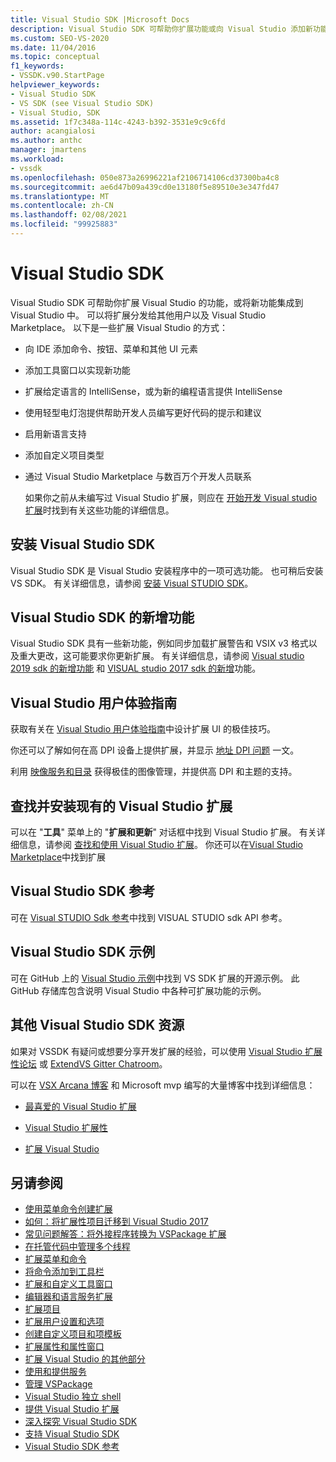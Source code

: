 ```yaml
---
title: Visual Studio SDK |Microsoft Docs
description: Visual Studio SDK 可帮助你扩展功能或向 Visual Studio 添加新功能。 了解可用于扩展 Visual Studio 的一些方式。
ms.custom: SEO-VS-2020
ms.date: 11/04/2016
ms.topic: conceptual
f1_keywords:
- VSSDK.v90.StartPage
helpviewer_keywords:
- Visual Studio SDK
- VS SDK (see Visual Studio SDK)
- Visual Studio, SDK
ms.assetid: 1f7c348a-114c-4243-b392-3531e9c9c6fd
author: acangialosi
ms.author: anthc
manager: jmartens
ms.workload:
- vssdk
ms.openlocfilehash: 050e873a26996221af2106714106cd37300ba4c8
ms.sourcegitcommit: ae6d47b09a439cd0e13180f5e89510e3e347fd47
ms.translationtype: MT
ms.contentlocale: zh-CN
ms.lasthandoff: 02/08/2021
ms.locfileid: "99925883"
---
```

# <a name="visual-studio-sdk"></a>Visual Studio SDK
Visual Studio SDK 可帮助你扩展 Visual Studio 的功能，或将新功能集成到 Visual Studio 中。 可以将扩展分发给其他用户以及 Visual Studio Marketplace。 以下是一些扩展 Visual Studio 的方式：

- 向 IDE 添加命令、按钮、菜单和其他 UI 元素

- 添加工具窗口以实现新功能

- 扩展给定语言的 IntelliSense，或为新的编程语言提供 IntelliSense

- 使用轻型电灯泡提供帮助开发人员编写更好代码的提示和建议

- 启用新语言支持

- 添加自定义项目类型

- 通过 Visual Studio Marketplace 与数百万个开发人员联系

  如果你之前从未编写过 Visual Studio 扩展，则应在 [开始开发 Visual studio 扩展](../extensibility/starting-to-develop-visual-studio-extensions.md)时找到有关这些功能的详细信息。

## <a name="install-the-visual-studio-sdk"></a>安装 Visual Studio SDK
 Visual Studio SDK 是 Visual Studio 安装程序中的一项可选功能。 也可稍后安装 VS SDK。 有关详细信息，请参阅 [安装 Visual STUDIO SDK](../extensibility/installing-the-visual-studio-sdk.md)。

## <a name="whats-new-in-the-visual-studio-sdk"></a>Visual Studio SDK 的新增功能
 Visual Studio SDK 具有一些新功能，例如同步加载扩展警告和 VSIX v3 格式以及重大更改，这可能要求你更新扩展。 有关详细信息，请参阅 [Visual studio 2019 sdk 的新增功能](../extensibility/whats-new-visual-studio-2019-sdk.md) 和 [VISUAL studio 2017 sdk 的新增](../extensibility/what-s-new-in-the-visual-studio-2017-sdk.md)功能。

## <a name="visual-studio-user-experience-guidelines"></a>Visual Studio 用户体验指南
 获取有关在 [Visual Studio 用户体验指南](../extensibility/ux-guidelines/visual-studio-user-experience-guidelines.md)中设计扩展 UI 的极佳技巧。

 你还可以了解如何在高 DPI 设备上提供扩展，并显示 [地址 DPI 问题](../extensibility/addressing-dpi-issues2.md) 一文。

 利用 [映像服务和目录](../extensibility/image-service-and-catalog.md) 获得极佳的图像管理，并提供高 DPI 和主题的支持。

## <a name="find-and-install-existing-visual-studio-extensions"></a>查找并安装现有的 Visual Studio 扩展
 可以在 "**工具**" 菜单上的 "**扩展和更新**" 对话框中找到 Visual Studio 扩展。 有关详细信息，请参阅 [查找和使用 Visual Studio 扩展](../ide/finding-and-using-visual-studio-extensions.md)。 你还可以在[Visual Studio Marketplace](https://marketplace.visualstudio.com/)中找到扩展

## <a name="visual-studio-sdk-reference"></a>Visual Studio SDK 参考
 可在 [Visual STUDIO Sdk 参考](../extensibility/visual-studio-sdk-reference.md)中找到 VISUAL STUDIO sdk API 参考。

## <a name="visual-studio-sdk-samples"></a>Visual Studio SDK 示例
 可在 GitHub 上的 [Visual Studio 示例](https://github.com/Microsoft/VSSDK-Extensibility-Samples)中找到 VS SDK 扩展的开源示例。 此 GitHub 存储库包含说明 Visual Studio 中各种可扩展功能的示例。

## <a name="other-visual-studio-sdk-resources"></a>其他 Visual Studio SDK 资源
 如果对 VSSDK 有疑问或想要分享开发扩展的经验，可以使用 [Visual Studio 扩展性论坛](https://social.msdn.microsoft.com/Forums/vstudio/home?forum=vsx) 或 [ExtendVS Gitter Chatroom](https://gitter.im/Microsoft/extendvs)。

 可以在 [VSX Arcana 博客](/archive/blogs/vsx/) 和 Microsoft mvp 编写的大量博客中找到详细信息：

- [最喜爱的 Visual Studio 扩展](https://scottdorman.blog/2014/10/05/favorite-visual-studio-extensions/)

- [Visual Studio 扩展性](http://www.visualstudioextensibility.com/overview/vs/)

- [扩展 Visual Studio](https://blog.slaks.net/2013-10-18/extending-visual-studio-part-1-getting-started/)

## <a name="see-also"></a>另请参阅

- [使用菜单命令创建扩展](../extensibility/creating-an-extension-with-a-menu-command.md)
- [如何：将扩展性项目迁移到 Visual Studio 2017](../extensibility/how-to-migrate-extensibility-projects-to-visual-studio-2017.md)
- [常见问题解答：将外接程序转换为 VSPackage 扩展](/previous-versions/visualstudio/visual-studio-2015/extensibility/faq-converting-add-ins-to-vspackage-extensions?preserve-view=true&view=vs-2015)
- [在托管代码中管理多个线程](../extensibility/managing-multiple-threads-in-managed-code.md)
- [扩展菜单和命令](../extensibility/extending-menus-and-commands.md)
- [将命令添加到工具栏](../extensibility/adding-commands-to-toolbars.md)
- [扩展和自定义工具窗口](../extensibility/extending-and-customizing-tool-windows.md)
- [编辑器和语言服务扩展](../extensibility/editor-and-language-service-extensions.md)
- [扩展项目](../extensibility/extending-projects.md)
- [扩展用户设置和选项](../extensibility/extending-user-settings-and-options.md)
- [创建自定义项目和项模板](../extensibility/creating-custom-project-and-item-templates.md)
- [扩展属性和属性窗口](../extensibility/extending-properties-and-the-property-window.md)
- [扩展 Visual Studio 的其他部分](../extensibility/extending-other-parts-of-visual-studio.md)
- [使用和提供服务](../extensibility/using-and-providing-services.md)
- [管理 VSPackage](../extensibility/managing-vspackages.md)
- [Visual Studio 独立 shell](https://visualstudio.microsoft.com/vs/older-downloads/isolated-shell/)
- [提供 Visual Studio 扩展](../extensibility/shipping-visual-studio-extensions.md)
- [深入探究 Visual Studio SDK](../extensibility/internals/inside-the-visual-studio-sdk.md)
- [支持 Visual Studio SDK](../extensibility/support-for-the-visual-studio-sdk.md)
- [Visual Studio SDK 参考](../extensibility/visual-studio-sdk-reference.md)